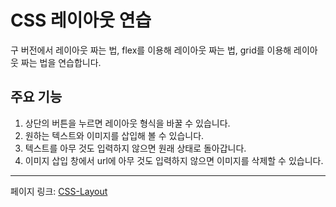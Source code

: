 # CSS 레이아웃 연습

구 버전에서 레이아웃 짜는 법, flex를 이용해 레이아웃 짜는 법, grid를 이용해 레이아웃 짜는 법을 연습합니다.

## 주요 기능

1. 상단의 버튼을 누르면 레이아웃 형식을 바꿀 수 있습니다.
2. 원하는 텍스트와 이미지를 삽입해 볼 수 있습니다.
3. 텍스트를 아무 것도 입력하지 않으면 원래 상태로 돌아갑니다.
4. 이미지 삽입 창에서 url에 아무 것도 입력하지 않으면 이미지를 삭제할 수 있습니다.
-----------

페이지 링크: [CSS-Layout](https://hseongh.github.io/CSS-Layout/)
